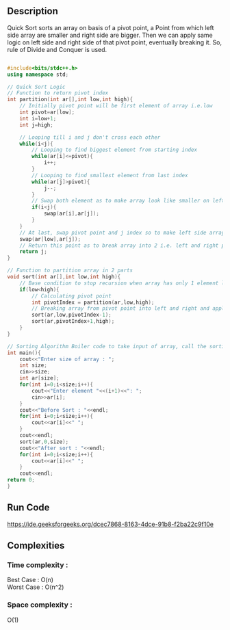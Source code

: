 ## Description 
Quick Sort sorts an array on basis of a pivot point, a Point from which left side array are smaller and right side are bigger. Then we can apply same logic on left side and right side of that pivot point, eventually breaking it. So, rule of Divide and Conquer is used.

```cpp

#include<bits/stdc++.h>
using namespace std;

// Quick Sort Logic
// Function to return pivot index
int partition(int ar[],int low,int high){
    // Initially pivot point will be first element of array i.e.low
    int pivot=ar[low];
    int i=low+1;
    int j=high;

    // Looping till i and j don't cross each other 
    while(i<j){
        // Looping to find biggest element from starting index
        while(ar[i]<=pivot){
            i++;
        }
        // Looping to find smallest element from last index
        while(ar[j]>pivot){
            j--;
        }
        // Swap both element as to make array look like smaller on left, bigger on right
        if(i<j){
            swap(ar[i],ar[j]);
        }
    }
    // At last, swap pivot point and j index so to make left side array of pivot smaller and right side bigger
    swap(ar[low],ar[j]);
    // Return this point as to break array into 2 i.e. left and right part
    return j;
}

// Function to partition array in 2 parts
void sort(int ar[],int low,int high){
    // Base condition to stop recursion when array has only 1 element left
    if(low<high){
        // Calculating pivot point
        int pivotIndex = partition(ar,low,high);
        // Breaking array from pivot point into left and right and applying same logic to both
        sort(ar,low,pivotIndex-1);
        sort(ar,pivotIndex+1,high);
    }
}

// Sorting Algorithm Boiler code to take input of array, call the sorting function and print the array.
int main(){
    cout<<"Enter size of array : ";
    int size;
    cin>>size;
    int ar[size];
    for(int i=0;i<size;i++){
        cout<<"Enter element "<<(i+1)<<": ";
        cin>>ar[i];
    }    
    cout<<"Before Sort : "<<endl;
    for(int i=0;i<size;i++){
        cout<<ar[i]<<" ";
    }
    cout<<endl;
    sort(ar,0,size);
    cout<<"After sort : "<<endl;
    for(int i=0;i<size;i++){
        cout<<ar[i]<<" ";
    }
    cout<<endl;
return 0;
}

```
## Run Code
https://ide.geeksforgeeks.org/dcec7868-8163-4dce-91b8-f2ba22c9f10e

## Complexities
### Time complexity   : 
Best Case  : O(n)  
Worst Case : O(n^2) 
### Space complexity  : 
O(1)
